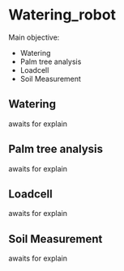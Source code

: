 # Watering_robot
Main objective:
 * Watering
 * Palm tree analysis
 * Loadcell
 * Soil Measurement
 
Watering
---
 awaits for explain
 
Palm tree analysis
---
 awaits for explain
 
Loadcell
---
 awaits for explain
 
Soil Measurement
---
 awaits for explain

